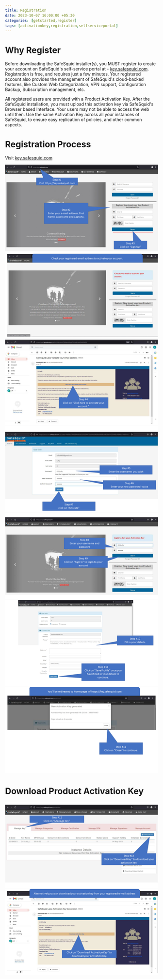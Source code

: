 ```yaml
---
title: Registration
date: 2023-10-07 16:00:00 +05:30
categories: [getstarted,register]
tags: [activationkey,registration,selfserviceportal]
---
```


# Why Register

Before downloading the SafeSquid installer(s), you MUST register to create your account on SafeSquid's self-service portal at - [key.safesquid.com](https://key.safesquid.com/). Registration is free, and requires just a few minutes. Your registered account also provides the management of SafeSquid's cloud-backed features, like Custom Web Categorization, VPN support, Configuration Backup, Subscription management, etc.

All registered users are provided with a Product Activation Key. After the SafeSquid installation, you must upload this activation key via SafeSquid's Browser based Interface. Your users may not be able to access the web until then. Use the same Activation Key across all your instances of SafeSquid, to ensure easy replication of policies, and other common aspects.

# Registration Process

Visit [key.safesquid.com](https://key.safesquid.com/)

![go to key.safesquid.com and register](/images/registration_process/Slide1.png)
![go to key.safesquid.com and register](/images/registration_process/Slide2.PNG "step1")
![go to key.safesquid.com and register](/images/registration_process/Slide3.PNG "step1")
![go to key.safesquid.com and register](/images/registration_process/Slide4.PNG "step1")
![go to key.safesquid.com and register](/images/registration_process/Slide5.PNG "step1")
![go to key.safesquid.com and register](/images/registration_process/Slide6.PNG "step1")
![go to key.safesquid.com and register](/images/registration_process/Slide7.PNG "step1")
# Download Product Activation Key
![go to key.safesquid.com and register](/images/registration_process/Slide8.PNG "step1")
![go to key.safesquid.com and register](/images/registration_process/Slide9.PNG "step1")